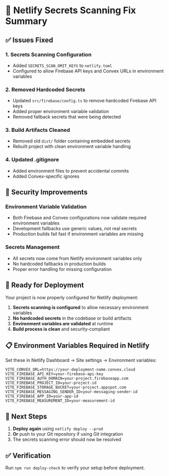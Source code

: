 # 🔧 Netlify Secrets Scanning Fix Summary

## ✅ Issues Fixed

### 1. **Secrets Scanning Configuration**

- Added `SECRETS_SCAN_OMIT_KEYS` to `netlify.toml`
- Configured to allow Firebase API keys and Convex URLs in environment variables

### 2. **Removed Hardcoded Secrets**

- Updated `src/firebase/config.ts` to remove hardcoded Firebase API keys
- Added proper environment variable validation
- Removed fallback secrets that were being detected

### 3. **Build Artifacts Cleaned**

- Removed old `dist/` folder containing embedded secrets
- Rebuilt project with clean environment variable handling

### 4. **Updated .gitignore**

- Added environment files to prevent accidental commits
- Added Convex-specific ignores

## 🔐 Security Improvements

### Environment Variable Validation

- Both Firebase and Convex configurations now validate required environment variables
- Development fallbacks use generic values, not real secrets
- Production builds fail fast if environment variables are missing

### Secrets Management

- All secrets now come from Netlify environment variables only
- No hardcoded fallbacks in production builds
- Proper error handling for missing configuration

## 🚀 Ready for Deployment

Your project is now properly configured for Netlify deployment:

1. **Secrets scanning is configured** to allow necessary environment variables
2. **No hardcoded secrets** in the codebase or build artifacts
3. **Environment variables are validated** at runtime
4. **Build process is clean** and security-compliant

## 📋 Environment Variables Required in Netlify

Set these in Netlify Dashboard → Site settings → Environment variables:

```
VITE_CONVEX_URL=https://your-deployment-name.convex.cloud
VITE_FIREBASE_API_KEY=your-firebase-api-key
VITE_FIREBASE_AUTH_DOMAIN=your-project.firebaseapp.com
VITE_FIREBASE_PROJECT_ID=your-project-id
VITE_FIREBASE_STORAGE_BUCKET=your-project.appspot.com
VITE_FIREBASE_MESSAGING_SENDER_ID=your-messaging-sender-id
VITE_FIREBASE_APP_ID=your-app-id
VITE_FIREBASE_MEASUREMENT_ID=your-measurement-id
```

## 🔄 Next Steps

1. **Deploy again** using `netlify deploy --prod`
2. **Or** push to your Git repository if using Git integration
3. The secrets scanning error should now be resolved

## ✅ Verification

Run `npm run deploy-check` to verify your setup before deployment.
